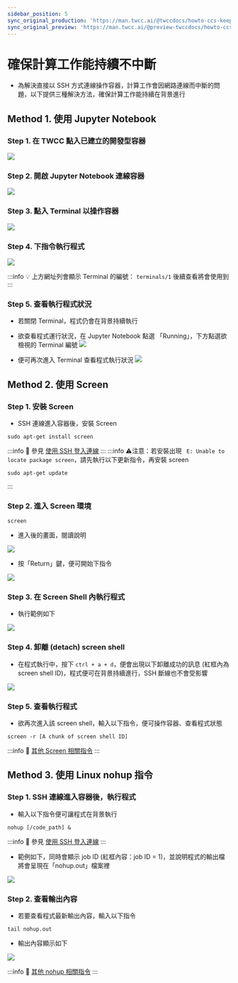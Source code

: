 ```yaml
---
sidebar_position: 5
sync_original_production: 'https://man.twcc.ai/@twccdocs/howto-ccs-keep-your-processes-running-continuously-zh' 
sync_original_preview: 'https://man.twcc.ai/@preview-twccdocs/howto-ccs-keep-your-processes-running-continuously-zh' 
---
```


# 確保計算工作能持續不中斷


- 為解決直接以 SSH 方式連線操作容器，計算工作會因網路連線而中斷的問題，以下提供三種解決方法，確保計算工作能持續在背景進行

## Method 1. 使用 Jupyter Notebook

### Step 1. 在 TWCC 點入已建立的開發型容器

![](https://cos.twcc.ai/SYS-MANUAL/uploads/upload_248954d46886713138afa6f68486fa40.png)



### Step 2. 開啟 Jupyter Notebook 連線容器

![](https://cos.twcc.ai/SYS-MANUAL/uploads/upload_c4b11ac00cb6e7dd5f7386b18c5a57ba.png)



### Step 3. 點入 Terminal 以操作容器
![](https://cos.twcc.ai/SYS-MANUAL/uploads/upload_a027717a19eb85582f5f893ec2ed999c.png)



### Step 4. 下指令執行程式
![](https://cos.twcc.ai/SYS-MANUAL/uploads/upload_92e9382801d6dd746faeffa8043ddb86.png)


:::info
:bulb: 上方網址列會顯示 Terminal 的編號： `terminals/1` 後續查看將會使用到
:::
### Step 5. 查看執行程式狀況
- 若關閉 Terminal，程式仍會在背景持續執行
- 欲查看程式運行狀況，在 Jupyter Notebook 點選 「Running」，下方點選欲檢視的 Terminal 編號
![](https://cos.twcc.ai/SYS-MANUAL/uploads/upload_b4acc84b64bb17c41533b4718a74bcc2.png)


- 便可再次進入 Terminal 查看程式執行狀況
![](https://cos.twcc.ai/SYS-MANUAL/uploads/upload_62ab66f669dfb35b75aaec84c0ee1993.png)




## Method 2. 使用 Screen 

### Step 1. 安裝 Screen

- SSH 連線進入容器後，安裝 Screen 

```bash=
sudo apt-get install screen
```

:::info
:book: 參見 [<ins>使用 SSH 登入連線</ins>](https://www.twcc.ai/doc?page=container#使用-SSH-登入連線)
:::
:::info
:warning:注意：若安裝出現 ` E: Unable to locate package screen`，請先執行以下更新指令，再安裝 screen
```bash=
sudo apt-get update
```
:::


### Step 2. 進入 Screen 環境
```bash=
screen
```
- 進入後的畫面，閱讀說明

![](https://cos.twcc.ai/SYS-MANUAL/uploads/upload_47056d9911ee362ef05bc9e6ac33febc.png)


- 按「Return」鍵，便可開始下指令

![](https://cos.twcc.ai/SYS-MANUAL/uploads/upload_e1b9bebfacbf19334f64d7f9c5b4cd7b.png)



### Step 3. 在 Screen Shell 內執行程式

- 執行範例如下

![](https://cos.twcc.ai/SYS-MANUAL/uploads/upload_0017c6102df15b490d4492adf889470a.png)



### Step 4. 卸離 (detach) screen shell

- 在程式執行中，按下 `ctrl + a + d`，便會出現以下卸離成功的訊息 (紅框內為 screen shell ID)，程式便可在背景持續進行，SSH 斷線也不會受影響

![](https://cos.twcc.ai/SYS-MANUAL/uploads/upload_017ef5c98429becb339bd36d43cdc7d2.png)



### Step 5. 查看執行程式

- 欲再次進入該 screen shell，輸入以下指令，便可操作容器、查看程式狀態

```bash=
screen -r [A chunk of screen shell ID]
```
:::info
:book: [<ins>其他 Screen 相關指令</ins>](https://blog.gtwang.org/linux/screen-command-examples-to-manage-linux-terminals/)
:::

## Method 3. 使用 Linux nohup 指令

### Step 1. SSH 連線進入容器後，執行程式

- 輸入以下指令便可讓程式在背景執行

```bash=
nohup [/code_path] &
```
:::info
:book: 參見 [<ins>使用 SSH 登入連線</ins>](https://man.twcc.ai/s/SJlZnSOaN#%E4%BD%BF%E7%94%A8-SSH-%E7%99%BB%E5%85%A5%E9%80%A3%E7%B7%9A)
:::
- 範例如下，同時會顯示 job ID (紅框內容：job ID = 1)，並說明程式的輸出檔將會呈現在「nohup.out」檔案裡 

![](https://cos.twcc.ai/SYS-MANUAL/uploads/upload_d220eceddf16a2cc6c0e29a2af8b569b.png)


### Step 2. 查看輸出內容

- 若要查看程式最新輸出內容，輸入以下指令

```bash=
tail nohup.out
```
- 輸出內容顯示如下

![](https://cos.twcc.ai/SYS-MANUAL/uploads/upload_a118f65cfb32d6b14fb291a322ca56b2.png)



:::info
:book: [<ins>其他 nohup 相關指令</ins>](https://blog.gtwang.org/linux/linux-nohup-command-tutorial/)
:::
